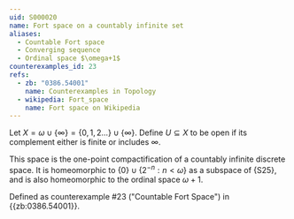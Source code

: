 ```yaml
---
uid: S000020
name: Fort space on a countably infinite set
aliases:
  - Countable Fort space
  - Converging sequence
  - Ordinal space $\omega+1$
counterexamples_id: 23
refs:
  - zb: "0386.54001" 
    name: Counterexamples in Topology
  - wikipedia: Fort_space
    name: Fort space on Wikipedia
---
```

Let $X=\omega\cup\{\infty\}=\{0,1,2\dots\}\cup\{\infty\}$.
Define $U \subseteq X$ to be open if its complement either is finite or includes $\infty$.

This space is the one-point compactification of a countably infinite discrete space.
It is homeomorphic to $\{0\}\cup\{2^{-n}:n<\omega\}$ as a subspace of {S25},
and is also homeomorphic to the ordinal space $\omega+1$.

Defined as counterexample #23 ("Countable Fort Space")
in {{zb:0386.54001}}.
